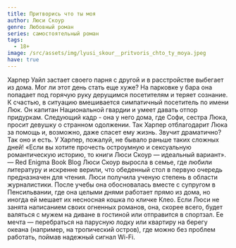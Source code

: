 ```yaml
---
title: Притворись что ты моя
author: Люси Скоур
genre: Любовный роман
series: самостоятельный роман
tags:
  - 18+
image: /src/assets/img/lyusi_skour__pritvoris_chto_ty_moya.jpeg
have: true
---
```

Харпер Уайл застает своего парня с другой и в расстройстве выбегает из дома. Мог ли этот день стать еще хуже? На парковке у бара она попадает под горячую руку дерущимся посетителям и теряет сознание. К счастью, в ситуацию вмешивается симпатичный посетитель по имени Люк. Он капитан Национальной гвардии и умеет давать отпор придуркам. Следующий кадр - она у него дома, где Софи, сестра Люка, просит девушку о странном одолжении. Так Харпер отблагодарит Люка за помощь и, возможно, даже спасет ему жизнь. Звучит драматично? Так оно и есть. У Харпер, пожалуй, не бывало раньше таких сложных дней! «Если вы хотите прочесть остроумную и сексуальную романтическую историю, то книги Люси Скоур — идеальный вариант». — Red Enigma Book Blog Люси Скоур выросла в семье, где любили литературу и искренне верили, что обеденный стол в первую очередь предназначен для чтения. Люси получила ученую степень в области журналистики. После учебы она обосновалась вместе с супругом в Пенсильвании, где она целыми днями работает прямо из дома, но иногда ей мешает их несносная кошка по кличке Клео. Если Люси не занята написанием своих огненных романов, она, скорее всего, будет валяться с мужем на диване в гостиной или отправится в спортзал. Ее мечта — перебраться на парусную лодку или квартиру на берегу океана (например, на тропический остров), где можно без проблем работать, поймав надежный сигнал Wi-Fi.
